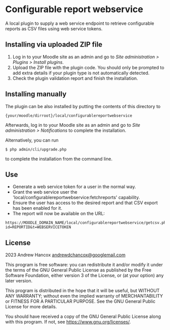 # Configurable report webservice #

A local plugin to supply a web service endpoint to retrieve configurable reports as CSV files using web service tokens.

## Installing via uploaded ZIP file ##

1. Log in to your Moodle site as an admin and go to _Site administration >
   Plugins > Install plugins_.
2. Upload the ZIP file with the plugin code. You should only be prompted to add
   extra details if your plugin type is not automatically detected.
3. Check the plugin validation report and finish the installation.

## Installing manually ##

The plugin can be also installed by putting the contents of this directory to

    {your/moodle/dirroot}/local/configurablereportwebservice

Afterwards, log in to your Moodle site as an admin and go to _Site administration >
Notifications_ to complete the installation.

Alternatively, you can run

    $ php admin/cli/upgrade.php

to complete the installation from the command line.

## Use ##

* Generate a web service token for a user in the normal way.
* Grant the web service user the 'local/configurablereportwebservice:fetchreports' capability.
* Ensure the user has access to the desired report and that CSV export has been enabled for it.
* The report will now be available on the URL:
```
https://MOODLE_DOMAIN_NAME/local/configurablereportwebservice/getcsv.php?id=REPORTID&t=WEBSERVICETOKEN
```
## License ##

2023 Andrew Hancox <andrewdchancox@googlemail.com>

This program is free software: you can redistribute it and/or modify it under
the terms of the GNU General Public License as published by the Free Software
Foundation, either version 3 of the License, or (at your option) any later
version.

This program is distributed in the hope that it will be useful, but WITHOUT ANY
WARRANTY; without even the implied warranty of MERCHANTABILITY or FITNESS FOR A
PARTICULAR PURPOSE.  See the GNU General Public License for more details.

You should have received a copy of the GNU General Public License along with
this program.  If not, see <https://www.gnu.org/licenses/>.
